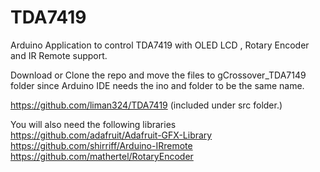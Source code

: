 # TDA7419
Arduino Application to control TDA7419 with OLED LCD , Rotary Encoder and IR Remote support.

Download or Clone the repo and move the files to gCrossover_TDA7149 folder since Arduino IDE needs the ino and folder to be the same name.


https://github.com/liman324/TDA7419 (included under src folder.)

You will also need the following libraries 
https://github.com/adafruit/Adafruit-GFX-Library
https://github.com/shirriff/Arduino-IRremote
https://github.com/mathertel/RotaryEncoder
